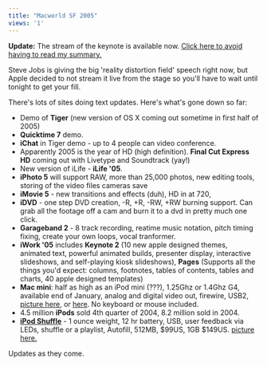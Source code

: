 ```yaml
---
title: "Macworld SF 2005"
views: '1'
---
```

<p><strong>Update:</strong> The stream of the keynote is available now.  <a href="https://stream.apple.akadns.net/">Click here to avoid having to read my summary.</a></p>
<p>Steve Jobs is giving the big 'reality distortion field' speech right now, but Apple decided to not stream it live from the stage so you'll have to wait until tonight to get your fill.</p>
<p>There's lots of sites doing text updates.  Here's what's gone down so far:</p>
<ul>
<li>Demo of <strong>Tiger</strong> (new version of OS X coming out sometime in first half of 2005)</li>
<li><strong>Quicktime 7</strong> demo.</li>
<li><strong>iChat</strong> in Tiger demo - up to 4 people can video conference.</li>
<li>Apparently 2005 is the year of HD (high definition).  <strong>Final Cut Express HD</strong> coming out with Livetype and Soundtrack (yay!)</li>
<li>New version of iLife - <strong>iLife '05</strong>.</li>
<li><strong>iPhoto 5</strong> will support RAW, more than 25,000 photos, new editing tools, storing of the video files cameras save</li>
<li><strong>iMovie 5</strong> - new transitions and effects (duh), HD in at 720, </li>
<li><strong>iDVD</strong> - one step DVD creation, -R, +R, -RW, +RW burning support.  Can grab all the footage off a cam and burn it to a dvd in pretty much one click.</li>
<li><strong>Garageband 2</strong> - 8 track recording, reatime music notation, pitch timing fixing, create your own loops, vocal tranformer.</li>
<li><strong>iWork '05</strong> includes <strong>Keynote 2</strong> (10 new apple designed themes, animated text, powerful animated builds, presenter display, interactive slideshows, and self-playing kiosk slideshows), <strong>Pages</strong> (Supports all the things you'd expect: columns, footnotes, tables of contents, tables and charts, 40 apple designed templates) </li>
<li><strong>Mac mini</strong>: half as high as an iPod mini (???), 1.25Ghz or 1.4Ghz G4, available end of January, analog and digital video out, firewire, USB2, <a href="https://webpages.charter.net/mattman7/box.jpg">picture here</a>, or <a href="https://webpages.charter.net.nyud.net:8090/mattman7/mini.jpg">here</a>. No keyboard or mouse included.</li>
<li>4.5 million <strong>iPods</strong> sold 4th quarter of 2004, 8.2 million sold in 2004.</li>
<li><strong><a href="https://www.ipod-shuffle.com/">iPod Shuffle</a></strong> - 1 ounce weight, 12 hr battery, USB, user feedback via LEDs, shuffle or a playlist, Autofill, 512MB, $99US, 1GB $149US. <a href="https://img.photobucket.com/albums/v438/vniow/shuf.jpg">picture here.</a></li>
</ul>
<p>Updates as they come.</p>
